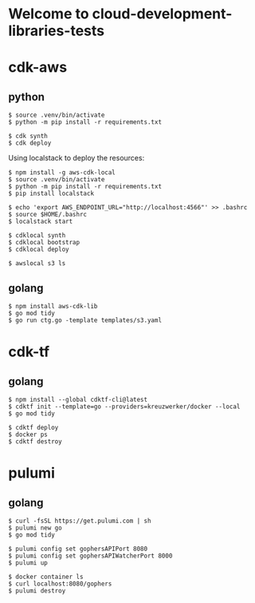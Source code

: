 # Welcome to cloud-development-libraries-tests

# cdk-aws

## python

```
$ source .venv/bin/activate
$ python -m pip install -r requirements.txt

$ cdk synth
$ cdk deploy
```

Using localstack to deploy the resources:

```
$ npm install -g aws-cdk-local
$ source .venv/bin/activate
$ python -m pip install -r requirements.txt
$ pip install localstack

$ echo 'export AWS_ENDPOINT_URL="http://localhost:4566"' >> .bashrc
$ source $HOME/.bashrc
$ localstack start

$ cdklocal synth
$ cdklocal bootstrap
$ cdklocal deploy

$ awslocal s3 ls
```

## golang

```
$ npm install aws-cdk-lib
$ go mod tidy
$ go run ctg.go -template templates/s3.yaml
```

# cdk-tf

## golang

```
$ npm install --global cdktf-cli@latest
$ cdktf init --template=go --providers=kreuzwerker/docker --local
$ go mod tidy

$ cdktf deploy
$ docker ps
$ cdktf destroy
```

# pulumi

## golang

```
$ curl -fsSL https://get.pulumi.com | sh
$ pulumi new go
$ go mod tidy

$ pulumi config set gophersAPIPort 8080
$ pulumi config set gophersAPIWatcherPort 8000
$ pulumi up

$ docker container ls
$ curl localhost:8080/gophers
$ pulumi destroy
```